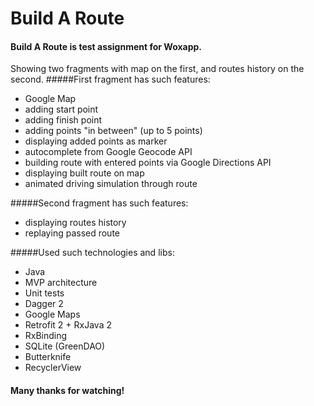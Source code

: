 # Build A Route
#### Build A Route is test assignment for Woxapp.

Showing two fragments with map on the first, and routes history on the second. 
#####First fragment has such features:
* Google Map
* adding start point
* adding finish point
* adding points "in between" (up to 5 points)
* displaying added points as marker
* autocomplete from Google Geocode API
* building route with entered points via Google Directions API
* displaying built route on map
* animated driving simulation through route 

#####Second fragment has such features:
* displaying routes history
* replaying passed route

#####Used such technologies and libs:
* Java
* MVP architecture 
* Unit tests
* Dagger 2
* Google Maps
* Retrofit 2 + RxJava 2
* RxBinding
* SQLite (GreenDAO) 
* Butterknife
* RecyclerView

#### Many thanks for watching!


